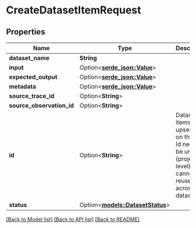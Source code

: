 # CreateDatasetItemRequest

## Properties

Name | Type | Description | Notes
------------ | ------------- | ------------- | -------------
**dataset_name** | **String** |  | 
**input** | Option<[**serde_json::Value**](.md)> |  | [optional]
**expected_output** | Option<[**serde_json::Value**](.md)> |  | [optional]
**metadata** | Option<[**serde_json::Value**](.md)> |  | [optional]
**source_trace_id** | Option<**String**> |  | [optional]
**source_observation_id** | Option<**String**> |  | [optional]
**id** | Option<**String**> | Dataset items are upserted on their id. Id needs to be unique (project-level) and cannot be reused across datasets. | [optional]
**status** | Option<[**models::DatasetStatus**](DatasetStatus.md)> |  | [optional]

[[Back to Model list]](../README.md#documentation-for-models) [[Back to API list]](../README.md#documentation-for-api-endpoints) [[Back to README]](../README.md)


